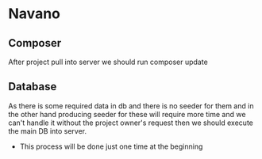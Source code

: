 # Navano

## Composer
After project pull into server we should run composer update

## Database
As there is some required data in db and there is no seeder for them and in the other hand producing seeder for these will require more time and we can't handle it without the project owner's request then we should execute the main DB into server.

* This process will be done just one time at the beginning
